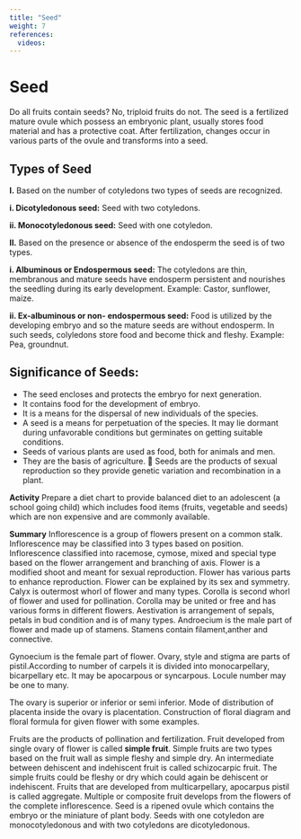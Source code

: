 ```yaml
---
title: "Seed"
weight: 7
references:
  videos:
---
```


# Seed

Do all fruits contain seeds? No, triploid fruits do not. The seed is a fertilized mature ovule which possess an embryonic plant, usually stores food material and has a protective coat. After fertilization, changes occur in various parts of the ovule and transforms into a seed.

## Types of Seed

**I.** Based on the number of cotyledons two types of seeds are recognized.

**i. Dicotyledonous seed:** Seed with two cotyledons.

**ii. Monocotyledonous seed:** Seed with one cotyledon.

**II.** Based on the presence or absence of the endosperm the seed is of two types.

**i. Albuminous or Endospermous seed:** The cotyledons are thin, membranous and mature seeds have endosperm persistent and nourishes the seedling during its early development. Example: Castor, sunflower, maize.

**ii. Ex-albuminous or non- endospermous seed:** Food is utilized by the developing embryo and so the mature seeds are without endosperm. In such seeds, colyledons store food and become thick and fleshy. Example: Pea, groundnut.

## Significance of Seeds:

- The seed encloses and protects the embryo for next generation.
- It contains food for the development of embryo.
- It is a means for the dispersal of new individuals of the species.
- A seed is a means for perpetuation of the species. It may lie dormant during unfavorable conditions but germinates on getting suitable conditions.
- Seeds of various plants are used as food, both for animals and men.
- They are the basis of agriculture.  Seeds are the products of sexual reproduction so they provide genetic variation and recombination in a plant.

**Activity** Prepare a diet chart to provide balanced diet to an adolescent (a school going child) which includes food items (fruits, vegetable and seeds) which are non expensive and are commonly available.

**Summary** Inflorescence is a group of flowers present on a common stalk. Inflorescence may be classified into 3 types based on position. Inflorescence classified into racemose, cymose, mixed and special type based on the flower arrangement and branching of axis. Flower is a modified shoot and meant for sexual reproduction. Flower has various parts to enhance reproduction. Flower can be explained by its sex and symmetry. Calyx is outermost whorl of flower and many types. Corolla is second whorl of flower and used for pollination. Corolla may be united or free and has various forms in different flowers. Aestivation is arrangement of sepals, petals in bud condition and is of many types. Androecium is the male part of flower and made up of stamens. Stamens contain filament,anther and connective.

Gynoecium is the female part of flower. Ovary, style and stigma are parts of pistil.According to number of carpels it is divided into monocarpellary, bicarpellary etc. It may be apocarpous or syncarpous. Locule number may be one to many.

The ovary is superior or inferior or semi inferior. Mode of distribution of placenta inside the ovary is placentation. Construction of floral diagram and floral formula for given flower with some examples.

Fruits are the products of pollination and fertilization. Fruit developed from single ovary of flower is called **simple fruit**. Simple fruits are two types based on the fruit wall as simple fleshy and simple dry. An intermediate between dehiscent and indehiscent fruit is called schizocarpic fruit. The simple fruits could be fleshy or dry which could again be dehiscent or indehiscent. Fruits that are developed from multicarpellary, apocarpus pistil is called aggregate. Multiple or composite fruit develops from the flowers of the complete inflorescence. Seed is a ripened ovule which contains the embryo or the miniature of plant body. Seeds with one cotyledon are monocotyledonous and with two cotyledons are dicotyledonous.
